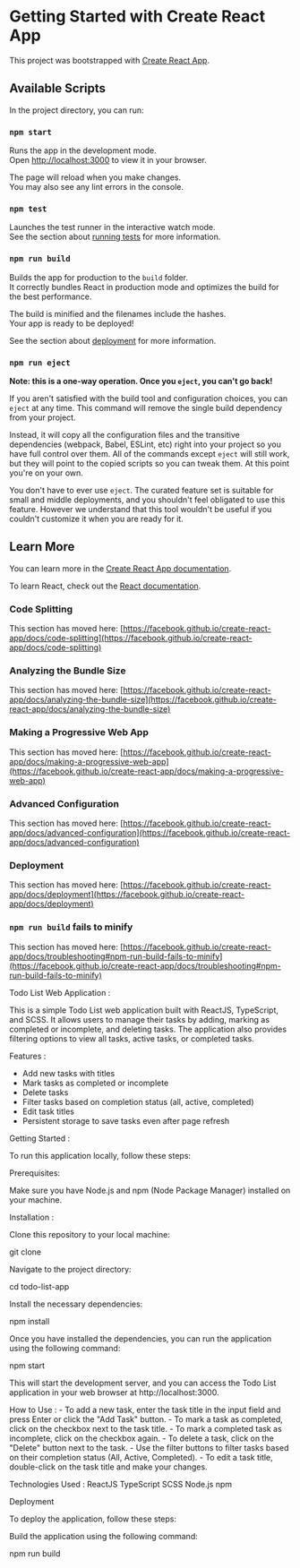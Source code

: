 # Getting Started with Create React App

This project was bootstrapped with [Create React App](https://github.com/facebook/create-react-app).

## Available Scripts

In the project directory, you can run:

### `npm start`

Runs the app in the development mode.\
Open [http://localhost:3000](http://localhost:3000) to view it in your browser.

The page will reload when you make changes.\
You may also see any lint errors in the console.

### `npm test`

Launches the test runner in the interactive watch mode.\
See the section about [running tests](https://facebook.github.io/create-react-app/docs/running-tests) for more information.

### `npm run build`

Builds the app for production to the `build` folder.\
It correctly bundles React in production mode and optimizes the build for the best performance.

The build is minified and the filenames include the hashes.\
Your app is ready to be deployed!

See the section about [deployment](https://facebook.github.io/create-react-app/docs/deployment) for more information.

### `npm run eject`

**Note: this is a one-way operation. Once you `eject`, you can't go back!**

If you aren't satisfied with the build tool and configuration choices, you can `eject` at any time. This command will remove the single build dependency from your project.

Instead, it will copy all the configuration files and the transitive dependencies (webpack, Babel, ESLint, etc) right into your project so you have full control over them. All of the commands except `eject` will still work, but they will point to the copied scripts so you can tweak them. At this point you're on your own.

You don't have to ever use `eject`. The curated feature set is suitable for small and middle deployments, and you shouldn't feel obligated to use this feature. However we understand that this tool wouldn't be useful if you couldn't customize it when you are ready for it.

## Learn More

You can learn more in the [Create React App documentation](https://facebook.github.io/create-react-app/docs/getting-started).

To learn React, check out the [React documentation](https://reactjs.org/).

### Code Splitting

This section has moved here: [https://facebook.github.io/create-react-app/docs/code-splitting](https://facebook.github.io/create-react-app/docs/code-splitting)

### Analyzing the Bundle Size

This section has moved here: [https://facebook.github.io/create-react-app/docs/analyzing-the-bundle-size](https://facebook.github.io/create-react-app/docs/analyzing-the-bundle-size)

### Making a Progressive Web App

This section has moved here: [https://facebook.github.io/create-react-app/docs/making-a-progressive-web-app](https://facebook.github.io/create-react-app/docs/making-a-progressive-web-app)

### Advanced Configuration

This section has moved here: [https://facebook.github.io/create-react-app/docs/advanced-configuration](https://facebook.github.io/create-react-app/docs/advanced-configuration)

### Deployment

This section has moved here: [https://facebook.github.io/create-react-app/docs/deployment](https://facebook.github.io/create-react-app/docs/deployment)

### `npm run build` fails to minify

This section has moved here: [https://facebook.github.io/create-react-app/docs/troubleshooting#npm-run-build-fails-to-minify](https://facebook.github.io/create-react-app/docs/troubleshooting#npm-run-build-fails-to-minify)






Todo List Web Application :

This is a simple Todo List web application built with ReactJS, TypeScript, and SCSS. It allows users to manage their tasks by adding, marking as completed or incomplete, and deleting tasks. The application also provides filtering options to view all tasks, active tasks, or completed tasks.

Features :

- Add new tasks with titles
- Mark tasks as completed or incomplete
- Delete tasks
- Filter tasks based on completion status (all, active, completed)
- Edit task titles
- Persistent storage to save tasks even after page refresh

Getting Started :

To run this application locally, follow these steps:

Prerequisites:

Make sure you have Node.js and npm (Node Package Manager) installed on your machine.

Installation :

Clone this repository to your local machine:

   
git clone <repository-url>

Navigate to the project directory:

cd todo-list-app

Install the necessary dependencies:

npm install
   
Once you have installed the dependencies, you can run the application using the following command:

npm start

This will start the development server, and you can access the Todo List application in your web browser at http://localhost:3000.

How to Use :
    - To add a new task, enter the task title in the input field and press Enter or click the "Add Task" button.
    - To mark a task as completed, click on the checkbox next to the task title.
    - To mark a completed task as incomplete, click on the checkbox again.
    - To delete a task, click on the "Delete" button next to the task.
    - Use the filter buttons to filter tasks based on their completion status (All, Active, Completed).
    - To edit a task title, double-click on the task title and make your changes.


Technologies Used :
    ReactJS
    TypeScript
    SCSS
    Node.js
    npm

Deployment

To deploy the application, follow these steps:

Build the application using the following command:

npm run build

